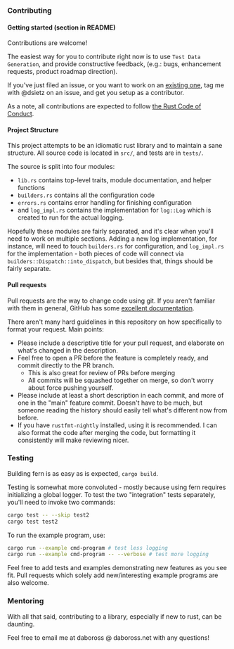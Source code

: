 ### Contributing

#### Getting started (section in README)

Contributions are welcome!

The easiest way for you to contribute right now is to use `Test Data Generation`, and provide constructive feedback, (e.g.: bugs, enhancement requests, product roadmap direction). 

If you've just filed an issue, or you want to work on an [existing one](https://github.com/dsietz/test-data-generation/issues), tag me with @dsietz on an issue, and get you setup as a contributor.

As a note, all contributions are expected to follow [the Rust Code of Conduct](https://www.rust-lang.org/en-US/conduct.html).

#### Project Structure

This project attempts to be an idiomatic rust library and to maintain a sane structure. All source code is located in `src/`, and tests are in `tests/`.

The source is split into four modules:
- `lib.rs` contains top-level traits, module documentation, and helper functions
- `builders.rs` contains all the configuration code
- `errors.rs` contains error handling for finishing configuration
- and `log_impl.rs` contains the implementation for `log::Log` which is created to run for the actual logging.

Hopefully these modules are fairly separated, and it's clear when you'll need to work on multiple sections. Adding a new log implementation, for instance, will need to touch `builders.rs` for configuration, and `log_impl.rs` for the implementation - both pieces of code will connect via `builders::Dispatch::into_dispatch`, but besides that, things should be fairly separate.

#### Pull requests

Pull requests are _the_ way to change code using git. If you aren't familiar with them in general, GitHub has some [excellent documentation](https://help.github.com/articles/about-pull-requests/).

There aren't many hard guidelines in this repository on how specifically to format your request. Main points:

- Please include a descriptive title for your pull request, and elaborate on what's changed in the description.
- Feel free to open a PR before the feature is completely ready, and commit directly to the PR branch.
  - This is also great for review of PRs before merging
  - All commits will be squashed together on merge, so don't worry about force pushing yourself.
- Please include at least a short description in each commit, and more of one in the "main" feature commit. Doesn't
  have to be much, but someone reading the history should easily tell what's different now from before.
- If you have `rustfmt-nightly` installed, using it is recommended. I can also format the code after merging the code,
  but formatting it consistently will make reviewing nicer.

### Testing

Building fern is as easy as is expected, `cargo build`.

Testing is somewhat more convoluted - mostly because using fern requires initializing a global logger. To test the two "integration" tests separately, you'll need to invoke two commands:

```sh
cargo test -- --skip test2
cargo test test2
```

To run the example program, use:

```sh
cargo run --example cmd-program # test less logging
cargo run --example cmd-program -- --verbose # test more logging
```

Feel free to add tests and examples demonstrating new features as you see fit. Pull requests which solely add new/interesting example programs are also welcome.

### Mentoring

With all that said, contributing to a library, especially if new to rust, can be daunting.

Feel free to email me at daboross @ daboross.net with any questions!